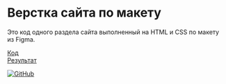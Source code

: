 # Верстка сайта по макету

Это код одного раздела сайта выполненный на HTML и CSS по макету из Figma.  

[Код](https://github.com/morphIsmail/site_4_portfolio)  
[Результат](https://morphismail.github.io/site_4_portfolio/)

[![GitHub](https://img.shields.io/badge/-Мой_GitHub-333?style=for-the-badge&logo=GitHub&logoColor=fff)](https://github.com/morphIsmail)